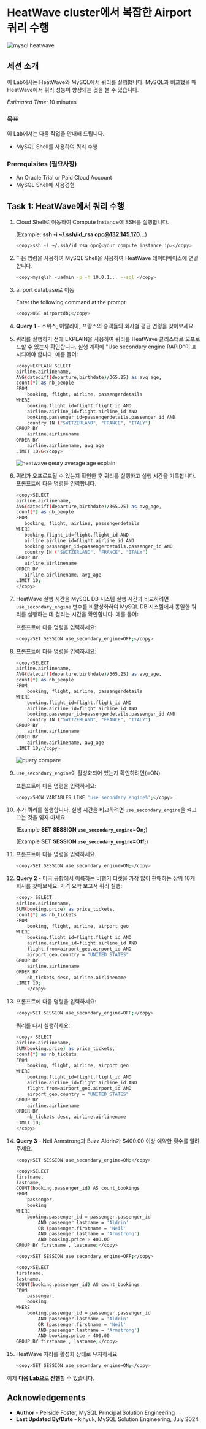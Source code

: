 # HeatWave cluster에서 복잡한 Airport 쿼리 수행

![mysql heatwave](./images/mysql-heatwave-logo.jpg "mysql heatwave")

## 세션 소개

이 Lab에서는 HeatWave와 MySQL에서 쿼리를 실행합니다. MySQL과 비교했을 때 HeatWave에서 쿼리 성능이 향상되는 것을 볼 수 있습니다.

_Estimated Time:_ 10 minutes

[//]:   [](youtube:fOcDBTf-KqE)

### 목표

이 Lab에서는 다음 작업을 안내해 드립니다.

- MySQL Shell를 사용하여 쿼리 수행

### Prerequisites (필요사항)

- An Oracle Trial or Paid Cloud Account
- MySQL Shell에 사용경험

## Task 1: HeatWave에서 쿼리 수행

1. Cloud Shell로 이동하여 Compute Instance에 SSH를 실행합니다.

    (Example: **ssh -i ~/.ssh/id_rsa opc@132.145.170...**) 

    ```bash
    <copy>ssh -i ~/.ssh/id_rsa opc@<your_compute_instance_ip></copy>
    ```

2. 다음 명령을 사용하여 MySQL Shell을 사용하여 HeatWave 데이터베이스에 연결합니다.

    ```bash
    <copy>mysqlsh -uadmin -p -h 10.0.1... --sql </copy>
    ```

3. airport database로 이동

    Enter the following command at the prompt

    ```bash
    <copy>USE airportdb;</copy>
    ```

4. **Query 1** - 스위스, 이탈리아, 프랑스의 승객들의 회사별 평균 연령을 찾아보세요.

5. 쿼리를 실행하기 전에 EXPLAIN을 사용하여 쿼리를 HeatWave 클러스터로 오프로드할 수 있는지 확인합니다. 실행 계획에 "Use secondary engine RAPID"이 표시되어야 합니다. 예를 들어:

    ```bash
    <copy>EXPLAIN SELECT
    airline.airlinename,
    AVG(datediff(departure,birthdate)/365.25) as avg_age,
    count(*) as nb_people
    FROM
        booking, flight, airline, passengerdetails
    WHERE
        booking.flight_id=flight.flight_id AND
        airline.airline_id=flight.airline_id AND
        booking.passenger_id=passengerdetails.passenger_id AND
        country IN ("SWITZERLAND", "FRANCE", "ITALY")
    GROUP BY
        airline.airlinename
    ORDER BY
        airline.airlinename, avg_age
    LIMIT 10\G</copy>
    ```

    ![heatwave qeury average age explain](./images/heatwave-qeury-explain.png "heatwave qeury average age explain")

6. 쿼리가 오프로드될 수 있는지 확인한 후 쿼리를 실행하고 실행 시간을 기록합니다. 프롬프트에 다음 명령을 입력합니다.

     ```bash
    <copy>SELECT
    airline.airlinename,
    AVG(datediff(departure,birthdate)/365.25) as avg_age,
    count(*) as nb_people
    FROM
        booking, flight, airline, passengerdetails
    WHERE
        booking.flight_id=flight.flight_id AND
        airline.airline_id=flight.airline_id AND
        booking.passenger_id=passengerdetails.passenger_id AND
        country IN ("SWITZERLAND", "FRANCE", "ITALY")
    GROUP BY
        airline.airlinename
    ORDER BY
        airline.airlinename, avg_age
    LIMIT 10;
    </copy>
    ```

7. HeatWave 실행 시간을 MySQL DB 시스템 실행 시간과 비교하려면 `use_secondary_engine` 변수를 비활성화하여 MySQL DB 시스템에서 동일한 쿼리를 실행하는 데 걸리는 시간을 확인합니다. 예를 들어:

    프롬프트에 다음 명령을 입력하세요:

    ```bash
    <copy>SET SESSION use_secondary_engine=OFF;</copy>
    ```

8. 프롬프트에 다음 명령을 입력하세요:

    ```bash
    <copy>SELECT
    airline.airlinename,
    AVG(datediff(departure,birthdate)/365.25) as avg_age,
    count(*) as nb_people
    FROM
        booking, flight, airline, passengerdetails
    WHERE
        booking.flight_id=flight.flight_id AND
        airline.airline_id=flight.airline_id AND
        booking.passenger_id=passengerdetails.passenger_id AND
        country IN ("SWITZERLAND", "FRANCE", "ITALY")
    GROUP BY
        airline.airlinename
    ORDER BY
        airline.airlinename, avg_age
    LIMIT 10;</copy>
    ```

    ![query compare](./images/heatwave-qeury-avg.png " query compare")

9. `use_secondary_engine`이 활성화되어 있는지 확인하려면(=ON)

    프롬프트에 다음 명령을 입력하세요:

    ```bash
    <copy>SHOW VARIABLES LIKE 'use_secondary_engine%';</copy>
    ```

10. 추가 쿼리를 실행합니다. 실행 시간을 비교하려면 `use_secondary_engine`을 켜고 끄는 것을 잊지 마세요.

    (Example  **SET SESSION `use_secondary_engine`=On;**)

    (Example  **SET SESSION `use_secondary_engine`=Off;**)      

11. 프롬프트에 다음 명령을 입력하세요.

    ```bash
    <copy>SET SESSION use_secondary_engine=ON;</copy>
    ```

12. **Query 2** -  미국 공항에서 이륙하는 비행기 티켓을 가장 많이 판매하는 상위 10개 회사를 찾아보세요. 가격 요약 보고서 쿼리 실행:

    ```bash
    <copy> SELECT
    airline.airlinename,
    SUM(booking.price) as price_tickets,
    count(*) as nb_tickets
    FROM
        booking, flight, airline, airport_geo
    WHERE
        booking.flight_id=flight.flight_id AND
        airline.airline_id=flight.airline_id AND
        flight.from=airport_geo.airport_id AND
        airport_geo.country = "UNITED STATES"
    GROUP BY
        airline.airlinename
    ORDER BY
        nb_tickets desc, airline.airlinename
    LIMIT 10;
        </copy>
    ```

13. 프롬프트에 다음 명령을 입력하세요:

    ```bash
    <copy>SET SESSION use_secondary_engine=OFF;</copy>
    ```

    쿼리를 다시 실행하세요:

    ```bash
    <copy> SELECT
    airline.airlinename,
    SUM(booking.price) as price_tickets,
    count(*) as nb_tickets
    FROM
        booking, flight, airline, airport_geo
    WHERE
        booking.flight_id=flight.flight_id AND
        airline.airline_id=flight.airline_id AND
        flight.from=airport_geo.airport_id AND
        airport_geo.country = "UNITED STATES"
    GROUP BY
        airline.airlinename
    ORDER BY
        nb_tickets desc, airline.airlinename
    LIMIT 10;
    </copy>
    ```

14. **Query 3** - Neil Armstrong과 Buzz Aldrin가 $400.00 이상 예약한 횟수를 알려주세요.

    ```bash
    <copy>SET SESSION use_secondary_engine=ON;</copy>
    ```

    ```bash
    <copy>SELECT
    firstname,
    lastname,
    COUNT(booking.passenger_id) AS count_bookings
    FROM
        passenger,
        booking
    WHERE
        booking.passenger_id = passenger.passenger_id
            AND passenger.lastname = 'Aldrin'
            OR (passenger.firstname = 'Neil'
            AND passenger.lastname = 'Armstrong')
            AND booking.price > 400.00
    GROUP BY firstname , lastname;</copy>
    ```

    ```bash
    <copy>SET SESSION use_secondary_engine=OFF;</copy>
    ```

    ```bash
    <copy>SELECT
    firstname,
    lastname,
    COUNT(booking.passenger_id) AS count_bookings
    FROM
        passenger,
        booking
    WHERE
        booking.passenger_id = passenger.passenger_id
            AND passenger.lastname = 'Aldrin'
            OR (passenger.firstname = 'Neil'
            AND passenger.lastname = 'Armstrong')
            AND booking.price > 400.00
    GROUP BY firstname , lastname;</copy>
    ```

15. HeatWave 처리를 활성화 상태로 유지하세요

    ```bash
    <copy>SET SESSION use_secondary_engine=ON;</copy>
    ```

이제 **다음 Lab으로 진행**할 수 있습니다.

## Acknowledgements

- **Author** - Perside Foster, MySQL Principal Solution Engineering
- **Last Updated By/Date** - kihyuk, MySQL Solution Engineering, July 2024
